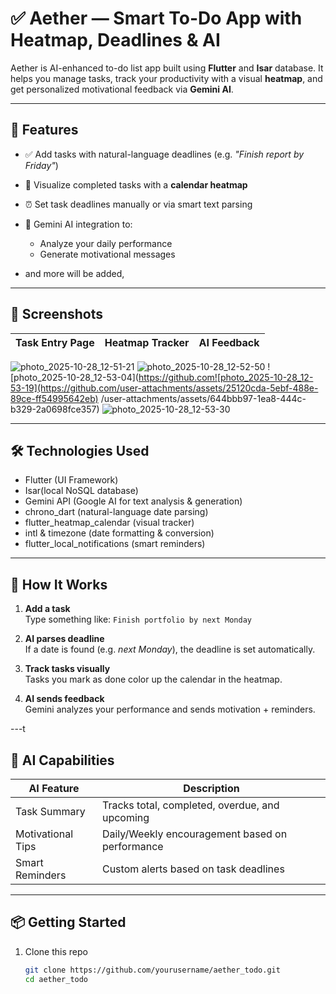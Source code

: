 
# ✅ Aether — Smart To-Do App with Heatmap, Deadlines & AI

Aether is AI-enhanced to-do list app built using **Flutter** and **Isar** database. It helps you manage tasks, track your productivity with a visual **heatmap**, and get personalized motivational feedback via **Gemini AI**.

---

## 🌟 Features

- ✅ Add tasks with natural-language deadlines (e.g. *"Finish report by Friday"*)
- 📆 Visualize completed tasks with a **calendar heatmap**
- ⏰ Set task deadlines manually or via smart text parsing
- 🤖 Gemini AI integration to:
  - Analyze your daily performance
  - Generate motivational messages
  
-  and more will be added, 
  

---


## 📸 Screenshots

| Task Entry Page | Heatmap Tracker | AI Feedback |
|-----------------|-----------------|-------------|


![photo_2025-10-28_12-51-21](https://github.com/user-attachments/assets/0cad73ea-a28a-4c0e-9295-d048e62a5dbe)
![photo_2025-10-28_12-52-50](https://github.com/user-attachments/assets/1318c998-885f-47c8-94a1-7d600ffc5966)
![photo_2025-10-28_12-53-04](https://github.com![photo_2025-10-28_12-53-19](https://github.com/user-attachments/assets/25120cda-5ebf-488e-89ce-ff54995642eb)
/user-attachments/assets/644bbb97-1ea8-444c-b329-2a0698fce357)
![photo_2025-10-28_12-53-30](https://github.com/user-attachments/assets/cbc0732d-ac39-4090-97ac-53c22d75093d)


---

## 🛠️ Technologies Used

- Flutter (UI Framework)
- Isar(local NoSQL database)
- Gemini API (Google AI for text analysis & generation)
- chrono_dart (natural-language date parsing)
- flutter_heatmap_calendar (visual tracker)
- intl & timezone (date formatting & conversion)
- flutter_local_notifications (smart reminders)

---

## 🚀 How It Works

1. **Add a task**  
   Type something like: `Finish portfolio by next Monday`

2. **AI parses deadline**  
   If a date is found (e.g. *next Monday*), the deadline is set automatically.

3. **Track tasks visually**  
   Tasks you mark as done color up the calendar in the heatmap.

4. **AI sends feedback**  
   Gemini analyzes your performance and sends motivation + reminders.

---t

## 🧠 AI Capabilities

| AI Feature        | Description                                         |
|-------------------|-----------------------------------------------------|
| Task Summary      | Tracks total, completed, overdue, and upcoming     |
| Motivational Tips | Daily/Weekly encouragement based on performance    |
| Smart Reminders   | Custom alerts based on task deadlines              |

---

## 📦 Getting Started

1. Clone this repo  
   ```bash
   git clone https://github.com/yourusername/aether_todo.git
   cd aether_todo

